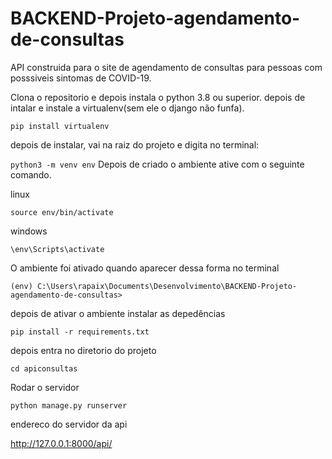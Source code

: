 # BACKEND-Projeto-agendamento-de-consultas

API construida para o site de agendamento de consultas para pessoas com posssiveis sintomas de COVID-19.


Clona o repositorio e depois instala o python 3.8 ou superior.
depois de intalar e instale a virtualenv(sem ele o django não funfa).

`pip install virtualenv `

depois de instalar, vai na raiz do projeto e digita no terminal:

`python3 -m venv env`
Depois de criado o ambiente ative com o seguinte comando.


linux

`source env/bin/activate`

windows

`\env\Scripts\activate`

O ambiente foi ativado quando aparecer dessa forma no terminal

`(env) C:\Users\rapaix\Documents\Desenvolvimento\BACKEND-Projeto-agendamento-de-consultas>`

depois de ativar o ambiente instalar as depedências

`pip install -r requirements.txt`

depois entra no diretorio do projeto

`cd apiconsultas`

Rodar o servidor 

`python manage.py runserver`

endereco do servidor da api

http://127.0.0.1:8000/api/